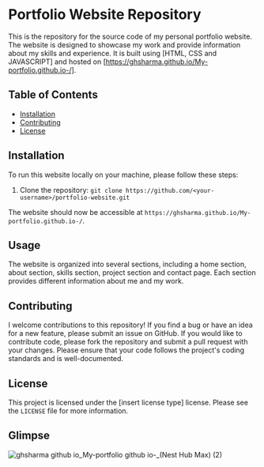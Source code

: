 

# Portfolio Website Repository

This is the repository for the source code of my personal portfolio website. The website is designed to showcase my work and provide information about my skills and experience. It is built using [HTML, CSS and JAVASCRIPT] and hosted on [https://ghsharma.github.io/My-portfolio.github.io-/].

## Table of Contents

- [Installation](#installation)
- [Contributing](#contributing)
- [License](#license)

## Installation

To run this website locally on your machine, please follow these steps:

1. Clone the repository: `git clone https://github.com/<your-username>/portfolio-website.git`

The website should now be accessible at `https://ghsharma.github.io/My-portfolio.github.io-/`.

## Usage

The website is organized into several sections, including a home section, about section, skills section, project section and contact page. Each section provides different information about me and my work.

## Contributing

I welcome contributions to this repository! If you find a bug or have an idea for a new feature, please submit an issue on GitHub. If you would like to contribute code, please fork the repository and submit a pull request with your changes. Please ensure that your code follows the project's coding standards and is well-documented.

## License

This project is licensed under the [insert license type] license. Please see the `LICENSE` file for more information.

## Glimpse

![ghsharma github io_My-portfolio github io-_(Nest Hub Max) (2)](https://user-images.githubusercontent.com/95496933/234502613-84064896-82a4-4b25-ba8f-ccfc45134962.png)


